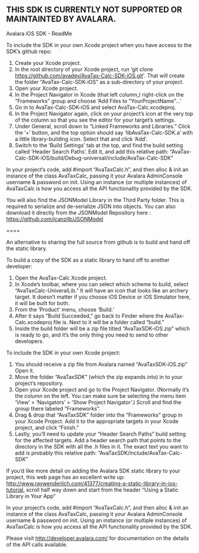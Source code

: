 ## THIS SDK IS CURRENTLY NOT SUPPORTED OR MAINTAINTED BY AVALARA.

Avalara iOS SDK - ReadMe


To include the SDK in your own Xcode project when you have access to the SDK’s github repo:

1. Create your Xcode project.
2. In the root directory of your Xcode project, run ‘git clone https://github.com/avadev/AvaTax-Calc-SDK-iOS.git'.  That will create the folder “AvaTax-Calc-SDK-iOS” as a sub-directory of your project.
3. Open your Xcode project.
4. In the Project Navigator in Xcode (that left column,) right-click on the “Frameworks” group and choose ‘Add Files to “YourProjectName”...’
5. Go in to AvaTax-Calc-SDK-iOS and select AvaTax-Calc.xcodeproj.
6. In the Project Navigator again, click on your project’s icon at the very top of the column so that you see the editor for your target’s settings.
7. Under General, scroll down to “Linked Frameworks and Libraries.”  Click the ‘+’ button, and the top option should say ‘libAvaTax-Calc-SDK.a’ with a little library-building icon.  Select that and click ‘Add’.
8. Switch to the ‘Build Settings’ tab at the top, and find the build setting called ‘Header Search Paths’.  Edit it, and add this relative path:  “AvaTax-Calc-SDK-iOS/build/Debug-universal/include/AvaTax-Calc-SDK”

In your project’s code, add #import “AvaTaxCalc.h”, and then alloc & init an instance of the class AvaTaxCalc, passing it your Avalara AdminConsole username & password on init. Using an instance (or multiple instances) of AvaTaxCalc is how you access all the API functionality provided by the SDK.

You will also find the JSONModel Library in the Third Party folder. This is required to serialize and de-serialize JSON into objects. You can also download it directly from the JSONModel Repository here : https://github.com/icanzilb/JSONModel

====

An alternative to sharing the full source from github is to build and hand off the static library.

To build a copy of the SDK as a static library to hand off to another developer:

1. Open the AvaTax-Calc Xcode project.
2. In Xcode’s toolbar, where you can select which scheme to build, select “AvaTaxCalc-UniveralLib.”  It will have an icon that looks like an archery target.  It doesn’t matter if you choose iOS Device or iOS Simulator here, it will be built for both.
3. From the ‘Product’ menu, choose ‘Build.’
4. After it says “Build Succeeded,” go back to Finder where the AvaTax-Calc.xcodeproj file is.  Next to it will be a folder called “build.”
5. Inside the build folder will be a zip file titled “AvaTaxSDK-iOS.zip” which is ready to  go, and it’s the only thing you need to send to other developers.



To include the SDK in your own Xcode project:

1. You should receive a zip file from Avalara named “AvaTaxSDK-iOS.zip”  Open it.
2. Move the folder “AvaTaxSDK” (which the zip expands into) in to your project’s repository.
3. Open your Xcode project and go to the Project Navigator.  (Normally it’s the column on the left.  You can make sure be selecting the menu item ‘View’ > ‘Navigators’ > ‘Show Project Navigator’.)  Scroll and find the group there labeled “Frameworks”.
4. Drag & drop that “AvaTaxSDK” folder into the “Frameworks” group in your Xcode Project.  Add it to the appropriate targets in your Xcode project, and click “Finish.”
5. Lastly, you’ll need to update your “Header Search Paths” build setting for the affected targets.  Add a header search path that points to the directory in the SDK with all the .h files in it.  The exact text you want to add is probably this relative path: “AvaTaxSDK/include/AvaTax-Calc-SDK”

If you’d like more detail on adding the Avalara SDK static library to your project, this web page has an excellent write up: http://www.raywenderlich.com/41377/creating-a-static-library-in-ios-tutorial, scroll half way down and start from the header “Using a Static Library in Your App”

In your project’s code, add #import “AvaTaxCalc.h”, and then alloc & init an instance of the class AvaTaxCalc, passing it your Avalara AdminConsole username & password on init. Using an instance (or multiple instances) of AvaTaxCalc is how you access all the API functionality provided by the SDK.


Please visit http://developer.avalara.com/ for documentation on the details of the API calls available.
